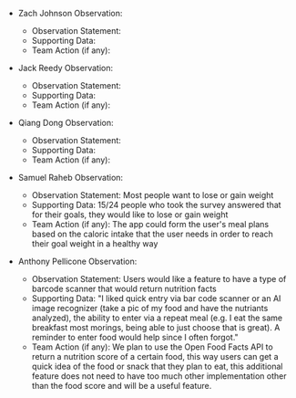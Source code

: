 - Zach Johnson Observation:
  - Observation Statement:
  - Supporting Data:
  - Team Action (if any):
 
- Jack Reedy Observation:
  - Observation Statement:
  - Supporting Data:
  - Team Action (if any):
 
- Qiang Dong Observation:
  - Observation Statement:
  - Supporting Data:
  - Team Action (if any):

- Samuel Raheb Observation:
  - Observation Statement: Most people want to lose or gain weight
  - Supporting Data: 15/24 people who took the survey answered that for their goals, they would like to lose or gain weight
  - Team Action (if any): The app could form the user's meal plans based on the caloric intake that the user needs in order to reach their goal weight in a healthy way

- Anthony Pellicone Observation:
  - Observation Statement: Users would like a feature to have a type of barcode scanner that would return nutrition facts 
  - Supporting Data: "I liked quick entry via bar code scanner or an AI image recognizer (take a pic of my food and have the nutriants analyzed), the ability to enter via a repeat meal (e.g. I eat the same breakfast most morings, being able to just choose that is great). A reminder to enter food would help since I often forgot."
  - Team Action (if any): We plan to use the Open Food Facts API to return a nutrition score of a certain food, this way users can get a quick idea of the food or snack that they plan to eat, this additional feature does not need to have too much other implementation other than the food score and will be a useful feature. 

